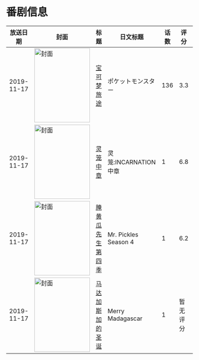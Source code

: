 # 番剧信息

|放送日期|封面|标题|日文标题|话数|评分|评分人数|
|---|---|---|---|---|---|---|
|2019-11-17|<img src="//lain.bgm.tv/pic/cover/c/bb/6d/292522_9Gor7.jpg" alt="封面" style="width:150px;height:200px;object-fit:cover;">|[宝可梦 旅途](https://bangumi.tv/subject/292522)|ポケットモンスター|136|3.3|552人评分|
|2019-11-17|<img src="//lain.bgm.tv/pic/cover/c/25/15/311724_AMiwe.jpg" alt="封面" style="width:150px;height:200px;object-fit:cover;">|[灵笼 中章](https://bangumi.tv/subject/311724)|灵笼:INCARNATION 中章|1|6.8|1046人评分|
|2019-11-17|<img src="//lain.bgm.tv/pic/cover/c/4e/d6/353655_22WMS.jpg" alt="封面" style="width:150px;height:200px;object-fit:cover;">|[腌黄瓜先生 第四季](https://bangumi.tv/subject/353655)|Mr. Pickles Season 4|1|6.2|24人评分|
|2019-11-17|<img src="//lain.bgm.tv/pic/cover/c/a7/a1/435601_0Hi2E.jpg" alt="封面" style="width:150px;height:200px;object-fit:cover;">|[马达加斯加的圣诞](https://bangumi.tv/subject/435601)|Merry Madagascar|1|暂无评分|少于10人评分|
